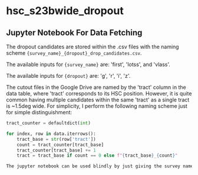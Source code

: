 # hsc_s23bwide_dropout
## Jupyter Notebook For Data Fetching
The dropout candidates are stored within the .csv files with the naming scheme `{survey_name}_{dropout}_drop_candidates.csv`.

The available inputs for `{survey_name}` are: 'first', 'lotss', and 'vlass'.

The available inputs for `{dropout}` are: 'g', 'r', 'i', 'z'.

The cutout files in the Google Drive are named by the 'tract' column in the data table, where 'tract' corresponds to its HSC position. However, it is quite common having multiple candidates within the same 'tract' as a single tract is ~1.5deg wide. For simplicity, I perform the following naming scheme just for simple distinguishment:

```python
tract_counter = defaultdict(int)

for index, row in data.iterrows():
    tract_base = str(row['tract'])
    count = tract_counter[tract_base]
    tract_counter[tract_base] += 1
    tract = tract_base if count == 0 else f"{tract_base}_{count}"

The jupyter notebook can be used blindly by just giving the survey name and the dropout input for fetching the available raw cutout fits files or processed images with the optical and radio centres labelled.
